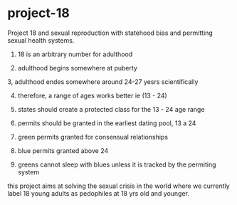 # project-18
Project 18 and sexual reproduction with statehood bias and permitting sexual health systems.

1. 18 is an arbitrary number for adulthood

2. adulthood begins somewhere at puberty

3, adulthood endes somewhere around 24-27 yesrs scientifically

4. therefore, a range of ages works better ie (13 - 24)

5. states should create a protected class for the 13 - 24 age range

6. permits should be granted in the earliest dating pool, 13 a 24

7. green permits granted for consensual relationships

8. blue permits granted above 24

9. greens cannot sleep with blues unless it is tracked by the permiting system

this project aims at solving the sexual crisis in the world where we currently label 18 young adults as pedophiles at 18 yrs old and younger.